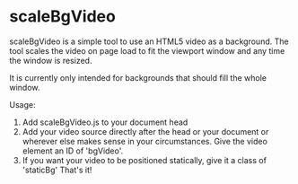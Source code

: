 scaleBgVideo
============

scaleBgVideo is a simple tool to use an HTML5 video as a background. The tool scales the video on page load to fit the viewport window and any time the window is resized.

It is currently only intended for backgrounds that should fill the whole window.

Usage:

1) Add scaleBgVideo.js to your document head
2) Add your video source directly after the head or your document or wherever else makes sense in your circumstances. Give the video element an ID of 'bgVideo'.
3) If you want your video to be positioned statically, give it a class of 'staticBg'
That's it!
